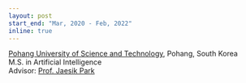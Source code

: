 ```yaml
---
layout: post
start_end: "Mar, 2020 - Feb, 2022"
inline: true
---
```


[Pohang University of Science and Technology](https://postech.ac.kr/eng/), Pohang, South Korea \
M.S. in Artificial Intelligence \
Advisor: [Prof. Jaesik Park](https://jaesik.info/)